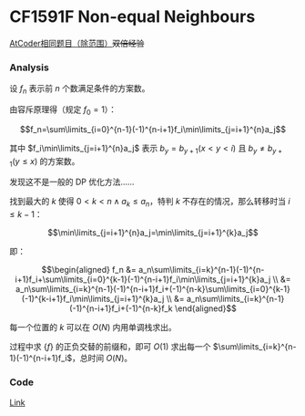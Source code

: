 # CF1591F Non-equal Neighbours

[AtCoder相同题目（除范围）](https://atcoder.jp/contests/arc115/tasks/arc115_e)~~双倍经验~~

### Analysis

设 $f_n$ 表示前 $n$ 个数满足条件的方案数。

由容斥原理得（规定 $f_0=1$）：

$$f_n=\sum\limits_{i=0}^{n-1}(-1)^{n-i+1}f_i\min\limits_{j=i+1}^{n}a_j$$

其中 $f_i\min\limits_{j=i+1}^{n}a_j$ 表示 $b_y=b_{y+1}(x<y<i)$ 且 $b_y\not=b_{y+1}(y\leqslant x)$ 的方案数。

发现这不是一般的 DP 优化方法……

找到最大的 $k$ 使得 $0<k<n \land a_k\leqslant a_n$，特判 $k$ 不存在的情况，那么转移时当 $i\leqslant k-1$：

$$\min\limits_{j=i+1}^{n}a_j=\min\limits_{j=i+1}^{k}a_j$$

即：

$$\begin{aligned}
f_n &= a_n\sum\limits_{i=k}^{n-1}(-1)^{n-i+1}f_i+\sum\limits_{i=0}^{k-1}(-1)^{n-i+1}f_i\min\limits_{j=i+1}^{k}a_j
\\
&= a_n\sum\limits_{i=k}^{n-1}(-1)^{n-i+1}f_i+(-1)^{n-k}\sum\limits_{i=0}^{k-1}(-1)^{k-i+1}f_i\min\limits_{j=i+1}^{k}a_j
\\
&= a_n\sum\limits_{i=k}^{n-1}(-1)^{n-i+1}f_i+(-1)^{n-k}f_k
\end{aligned}$$

每一个位置的 $k$ 可以在 $O(N)$ 内用单调栈求出。

过程中求 $\{f\}$ 的正负交替的前缀和，即可 $O(1)$ 求出每一个 $\sum\limits_{i=k}^{n-1}(-1)^{n-i+1}f_i$，总时间 $O(N)$。

### Code

[Link](https://codeforces.com/contest/1591/submission/139476338)